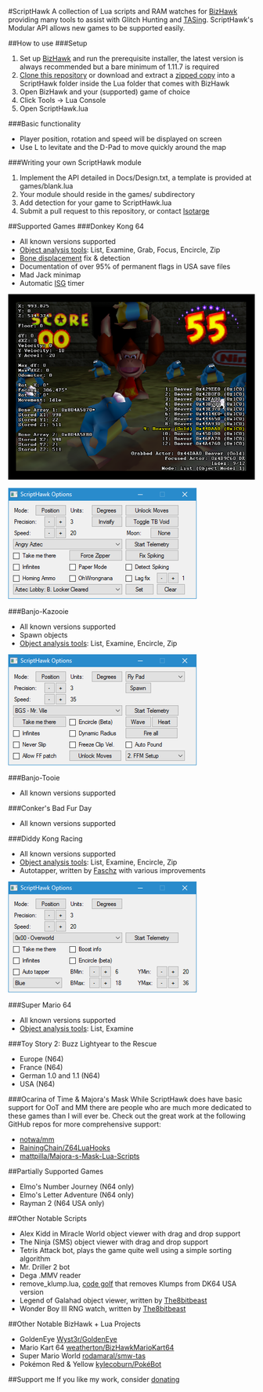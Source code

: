 #ScriptHawk
A collection of Lua scripts and RAM watches for [BizHawk](https://github.com/TASVideos/BizHawk) providing many tools to assist with Glitch Hunting and [TASing](http://tasvideos.org). ScriptHawk's Modular API allows new games to be supported easily.

##How to use
###Setup
1. Set up [BizHawk](https://github.com/TASVideos/BizHawk) and run the prerequisite installer, the latest version is always recommended but a bare minimum of 1.11.7 is required
2. [Clone this repository](https://help.github.com/articles/cloning-a-repository/) or download and extract a [zipped copy](https://github.com/Isotarge/ScriptHawk/archive/master.zip) into a ScriptHawk folder inside the Lua folder that comes with BizHawk
3. Open BizHawk and your (supported) game of choice
4. Click Tools -> Lua Console
5. Open ScriptHawk.lua

###Basic functionality
- Player position, rotation and speed will be displayed on screen
- Use L to levitate and the D-Pad to move quickly around the map

###Writing your own ScriptHawk module
1. Implement the API detailed in Docs/Design.txt, a template is provided at games/blank.lua
2. Your module should reside in the games/ subdirectory
3. Add detection for your game to ScriptHawk.lua
4. Submit a pull request to this repository, or contact [Isotarge](https://twitter.com/Isotarge)

##Supported Games
###Donkey Kong 64
- All known versions supported
- [Object analysis tools](Docs/Object%20Analysis%20Tools.txt): List, Examine, Grab, Focus, Encircle, Zip
- [Bone displacement](http://bombch.us/Bn1C) fix & detection
- Documentation of over 95% of permanent flags in USA save files
- Mad Jack minimap
- Automatic [ISG](http://dk64.wikia.com/wiki/Intro_Story_Glitch) timer

![Donkey Kong 64 Support](Images/Promo/dk64.png)

![Donkey Kong 64 Support](Images/Promo/dk64_ui.png)

###Banjo-Kazooie
- All known versions supported
- Spawn objects
- [Object analysis tools](Docs/Object%20Analysis%20Tools.txt): List, Examine, Encircle, Zip

![Banjo-Kazooie Support](Images/Promo/bk_ui.png)

###Banjo-Tooie
- All known versions supported

###Conker's Bad Fur Day
- All known versions supported

###Diddy Kong Racing
- All known versions supported
- [Object analysis tools](Docs/Object%20Analysis%20Tools.txt): List, Examine, Encircle, Zip
- Autotapper, written by [Faschz](https://twitter.com/Faschz) with various improvements

![DKR Support](Images/Promo/dkr_ui.png)

###Super Mario 64
- All known versions supported
- [Object analysis tools](Docs/Object%20Analysis%20Tools.txt): List, Examine

###Toy Story 2: Buzz Lightyear to the Rescue
- Europe (N64)
- France (N64)
- German 1.0 and 1.1 (N64)
- USA (N64)

###Ocarina of Time & Majora's Mask
While ScriptHawk does have basic support for OoT and MM there are people who are much more dedicated to these games than I will ever be. Check out the great work at the following GitHub repos for more comprehensive support:  
- [notwa/mm](https://github.com/notwa/mm/tree/master/Lua)  
- [RainingChain/Z64LuaHooks](https://github.com/RainingChain/Z64LuaHooks)  
- [mattpilla/Majora-s-Mask-Lua-Scripts](https://github.com/mattpilla/Majora-s-Mask-Lua-Scripts)

##Partially Supported Games
- Elmo's Number Journey (N64 only)
- Elmo's Letter Adventure (N64 only)
- Rayman 2 (N64 USA only)

##Other Notable Scripts
- Alex Kidd in Miracle World object viewer with drag and drop support
- The Ninja (SMS) object viewer with drag and drop support
- Tetris Attack bot, plays the game quite well using a simple sorting algorithm
- Mr. Driller 2 bot
- Dega .MMV reader
- remove_klump.lua, [code golf](https://en.wikipedia.org/wiki/Code_golf) that removes Klumps from DK64 USA version
- Legend of Galahad object viewer, written by [The8bitbeast](https://twitter.com/the8bitbeast)
- Wonder Boy III RNG watch, written by [The8bitbeast](https://twitter.com/the8bitbeast)

##Other Notable BizHawk + Lua Projects
- GoldenEye [Wyst3r/GoldenEye](https://bitbucket.org/Wyst3r/bizhawklua)
- Mario Kart 64 [weatherton/BizHawkMarioKart64](https://github.com/weatherton/BizHawkMarioKart64)
- Super Mario World [rodamaral/smw-tas](https://github.com/rodamaral/smw-tas)
- Pokémon Red & Yellow [kylecoburn/PokéBot](https://github.com/kylecoburn/PokeBot)

##Support me
If you like my work, consider [donating](https://streamtip.com/t/isotarge)
